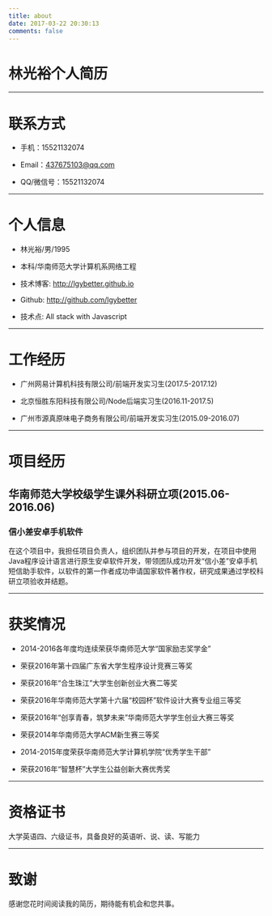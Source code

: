 ```yaml
---
title: about
date: 2017-03-22 20:30:13
comments: false
---
```


# 林光裕个人简历

---

# 联系方式

- 手机：15521132074

- Email：437675103@qq.com

- QQ/微信号：15521132074

---

# 个人信息

 - 林光裕/男/1995

 - 本科/华南师范大学计算机系网络工程 

 - 技术博客: http://lgybetter.github.io

 - Github: http://github.com/lgybetter

 - 技术点: All stack with Javascript

---

# 工作经历

- 广州网易计算机科技有限公司/前端开发实习生(2017.5-2017.12)

- 北京恒胜东阳科技有限公司/Node后端实习生(2016.11-2017.5)

- 广州市源真原味电子商务有限公司/前端开发实习生(2015.09-2016.07)


---

# 项目经历

## 华南师范大学校级学生课外科研立项(2015.06-2016.06)

### 信小差安卓手机软件

在这个项目中，我担任项目负责人，组织团队并参与项目的开发，在项目中使用Java程序设计语言进行原生安卓软件开发，带领团队成功开发“信小差”安卓手机短信助手软件，以软件的第一作者成功申请国家软件著作权，研究成果通过学校科研立项验收并结题。

---

# 获奖情况

- 2014-2016各年度均连续荣获华南师范大学“国家励志奖学金”

- 荣获2016年第十四届广东省大学生程序设计竞赛三等奖

- 荣获2016年“合生珠江”大学生创新创业大赛二等奖

- 荣获2016年华南师范大学第十六届“校园杯”软件设计大赛专业组三等奖

- 荣获2016年“创享青春，筑梦未来”华南师范大学学生创业大赛三等奖

- 荣获2014年华南师范大学ACM新生赛三等奖

- 2014-2015年度荣获华南师范大学计算机学院“优秀学生干部”

- 荣获2016年“智慧杯”大学生公益创新大赛优秀奖

---

# 资格证书

大学英语四、六级证书，具备良好的英语听、说、读、写能力

---

# 致谢
感谢您花时间阅读我的简历，期待能有机会和您共事。